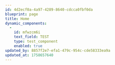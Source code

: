 ```yaml
---
id: 4d2ecf0a-4a97-4289-8640-cdcca0fbf0da
blueprint: page
title: Home
dynamic_components:
  -
    id: mfwzcm6i
    text_field: TEST
    type: test_component
    enabled: true
updated_by: 8857f2e7-efa1-479c-954c-cde58333ea9a
updated_at: 1758657640
---
```

